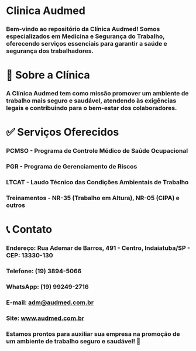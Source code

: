 # Clinica Audmed

### Bem-vindo ao repositório da Clínica Audmed! Somos especializados em Medicina e Segurança do Trabalho, oferecendo serviços essenciais para garantir a saúde e segurança dos trabalhadores.

# 🏢 Sobre a Clínica

### A Clínica Audmed tem como missão promover um ambiente de trabalho mais seguro e saudável, atendendo às exigências legais e contribuindo para o bem-estar dos colaboradores.

# ✅ Serviços Oferecidos

### PCMSO - Programa de Controle Médico de Saúde Ocupacional

### PGR - Programa de Gerenciamento de Riscos

### LTCAT - Laudo Técnico das Condições Ambientais de Trabalho

### Treinamentos - NR-35 (Trabalho em Altura), NR-05 (CIPA) e outros

# 📞 Contato

### Endereço: Rua Ademar de Barros, 491 - Centro, Indaiatuba/SP - CEP: 13330-130

### Telefone: (19) 3894-5066

### WhatsApp: (19) 99249-2716

### E-mail: adm@audmed.com.br

### Site: www.audmed.com.br

### Estamos prontos para auxiliar sua empresa na promoção de um ambiente de trabalho seguro e saudável! 🌟

